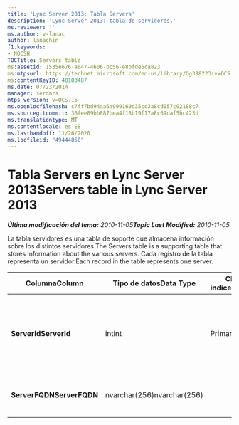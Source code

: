 ```yaml
---
title: 'Lync Server 2013: Tabla Servers'
description: 'Lync Server 2013: tabla de servidores.'
ms.reviewer: ''
ms.author: v-lanac
author: lanachin
f1.keywords:
- NOCSH
TOCTitle: Servers table
ms:assetid: 1535e676-a647-4606-bc56-e8bfde5ca823
ms:mtpsurl: https://technet.microsoft.com/en-us/library/Gg398223(v=OCS.15)
ms:contentKeyID: 48183487
ms.date: 07/23/2014
manager: serdars
mtps_version: v=OCS.15
ms.openlocfilehash: c7ff7bd94aa6a999169d35cc3a8cd057c92188c7
ms.sourcegitcommit: 36fee89bb887bea4f18b19f17a8c69daf5bc423d
ms.translationtype: MT
ms.contentlocale: es-ES
ms.lasthandoff: 11/26/2020
ms.locfileid: "49444850"
---
```

# <a name="servers-table-in-lync-server-2013"></a><span data-ttu-id="86d52-103">Tabla Servers en Lync Server 2013</span><span class="sxs-lookup"><span data-stu-id="86d52-103">Servers table in Lync Server 2013</span></span>

<div data-xmlns="http://www.w3.org/1999/xhtml">

<div class="topic" data-xmlns="http://www.w3.org/1999/xhtml" data-msxsl="urn:schemas-microsoft-com:xslt" data-cs="https://msdn.microsoft.com/">

<div data-asp="https://msdn2.microsoft.com/asp">



</div>

<div id="mainSection">

<div id="mainBody"><span data-ttu-id="86d52-104">

<span> </span></span><span class="sxs-lookup"><span data-stu-id="86d52-104">

<span> </span></span></span>

<span data-ttu-id="86d52-105">_**Última modificación del tema:** 2010-11-05_</span><span class="sxs-lookup"><span data-stu-id="86d52-105">_**Topic Last Modified:** 2010-11-05_</span></span>

<span data-ttu-id="86d52-106">La tabla servidores es una tabla de soporte que almacena información sobre los distintos servidores.</span><span class="sxs-lookup"><span data-stu-id="86d52-106">The Servers table is a supporting table that stores information about the various servers.</span></span> <span data-ttu-id="86d52-107">Cada registro de la tabla representa un servidor.</span><span class="sxs-lookup"><span data-stu-id="86d52-107">Each record in the table represents one server.</span></span>


<table>
<colgroup>
<col style="width: 25%" />
<col style="width: 25%" />
<col style="width: 25%" />
<col style="width: 25%" />
</colgroup>
<thead>
<tr class="header">
<th><span data-ttu-id="86d52-108">Columna</span><span class="sxs-lookup"><span data-stu-id="86d52-108">Column</span></span></th>
<th><span data-ttu-id="86d52-109">Tipo de datos</span><span class="sxs-lookup"><span data-stu-id="86d52-109">Data Type</span></span></th>
<th><span data-ttu-id="86d52-110">Clave o índice</span><span class="sxs-lookup"><span data-stu-id="86d52-110">Key/Index</span></span></th>
<th><span data-ttu-id="86d52-111">Detalles</span><span class="sxs-lookup"><span data-stu-id="86d52-111">Details</span></span></th>
</tr>
</thead>
<tbody>
<tr class="odd">
<td><p><span data-ttu-id="86d52-112"><strong>ServerId</strong></span><span class="sxs-lookup"><span data-stu-id="86d52-112"><strong>ServerId</strong></span></span></p></td>
<td><p><span data-ttu-id="86d52-113">int</span><span class="sxs-lookup"><span data-stu-id="86d52-113">int</span></span></p></td>
<td><p><span data-ttu-id="86d52-114">Primary</span><span class="sxs-lookup"><span data-stu-id="86d52-114">Primary</span></span></p></td>
<td><p><span data-ttu-id="86d52-115">Número único que identifica este servidor.</span><span class="sxs-lookup"><span data-stu-id="86d52-115">Unique number identifying this server.</span></span></p></td>
</tr>
<tr class="even">
<td><p><span data-ttu-id="86d52-116"><strong>ServerFQDN</strong></span><span class="sxs-lookup"><span data-stu-id="86d52-116"><strong>ServerFQDN</strong></span></span></p></td>
<td><p><span data-ttu-id="86d52-117">nvarchar(256)</span><span class="sxs-lookup"><span data-stu-id="86d52-117">nvarchar(256)</span></span></p></td>
<td><p> </p></td>
<td><p><span data-ttu-id="86d52-118">FQDN del servidor.</span><span class="sxs-lookup"><span data-stu-id="86d52-118">Server FQDN.</span></span></p></td>
</tr>
</tbody>
</table><span data-ttu-id="86d52-119">


</div>

<span> </span>

</div>

</div>

</span><span class="sxs-lookup"><span data-stu-id="86d52-119">


</div>

<span> </span>

</div>

</div>

</span></span></div>

